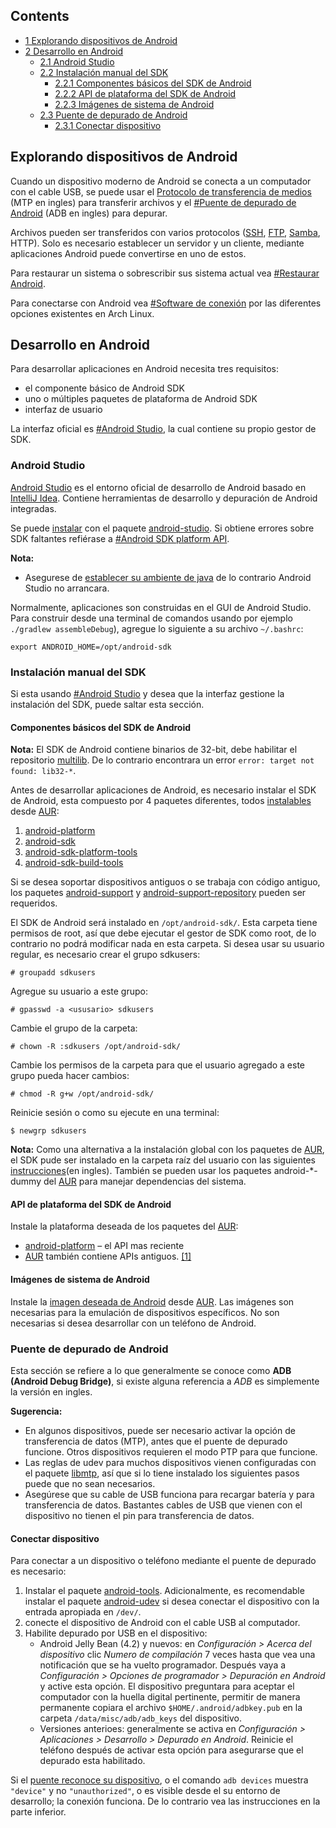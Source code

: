 ## Contents

*   [1 Explorando dispositivos de Android](#Explorando_dispositivos_de_Android)
*   [2 Desarrollo en Android](#Desarrollo_en_Android)
    *   [2.1 Android Studio](#Android_Studio)
    *   [2.2 Instalación manual del SDK](#Instalaci.C3.B3n_manual_del_SDK)
        *   [2.2.1 Componentes básicos del SDK de Android](#Componentes_b.C3.A1sicos_del_SDK_de_Android)
        *   [2.2.2 API de plataforma del SDK de Android](#API_de_plataforma_del_SDK_de_Android)
        *   [2.2.3 Imágenes de sistema de Android](#Im.C3.A1genes_de_sistema_de_Android)
    *   [2.3 Puente de depurado de Android](#Puente_de_depurado_de_Android)
        *   [2.3.1 Conectar dispositivo](#Conectar_dispositivo)

## Explorando dispositivos de Android

Cuando un dispositivo moderno de Android se conecta a un computador con el cable USB, se puede usar el [Protocolo de transferencia de medios](/index.php/Media_Transfer_Protocol "Media Transfer Protocol") (MTP en ingles) para transferir archivos y el [#Puente de depurado de Android](#Puente_de_depurado_de_Android) (ADB en ingles) para depurar.

Archivos pueden ser transferidos con varios protocolos ([SSH](/index.php/Secure_Shell_(Espa%C3%B1ol) "Secure Shell (Español)"), [FTP](/index.php/Category:File_Transfer_Protocol_(Espa%C3%B1ol) "Category:File Transfer Protocol (Español)"), [Samba](/index.php/Samba_(Espa%C3%B1ol) "Samba (Español)"), HTTP). Solo es necesario establecer un servidor y un cliente, mediante aplicaciones Android puede convertirse en uno de estos.

Para restaurar un sistema o sobrescribir sus sistema actual vea [#Restaurar Android](#Restaurar_Android).

Para conectarse con Android vea [#Software de conexión](#Software_de_conexi.C3.B3n) por las diferentes opciones existentes en Arch Linux.

## Desarrollo en Android

Para desarrollar aplicaciones en Android necesita tres requisitos:

*   el componente básico de Android SDK
*   uno o múltiples paquetes de plataforma de Android SDK
*   interfaz de usuario

La interfaz oficial es [#Android Studio](#Android_Studio), la cual contiene su propio gestor de SDK.

### Android Studio

[Android Studio](https://developer.android.com/studio/index.html) es el entorno oficial de desarrollo de Android basado en [IntelliJ Idea](https://www.jetbrains.com/idea/). Contiene herramientas de desarrollo y depuración de Android integradas.

Se puede [instalar](/index.php/Help:Reading_(Espa%C3%B1ol)#Instalaci.C3.B3n_de_paquetes "Help:Reading (Español)") con el paquete [android-studio](https://aur.archlinux.org/packages/android-studio/). Si obtiene errores sobre SDK faltantes refiérase a [#Android SDK platform API](#Android_SDK_platform_API).

**Nota:**

*   Asegurese de [establecer su ambiente de java](/index.php/Java_(Espa%C3%B1ol)#Cambiar_el_ambiente_de_Java "Java (Español)") de lo contrario Android Studio no arrancara.

Normalmente, aplicaciones son construidas en el GUI de Android Studio. Para construir desde una terminal de comandos usando por ejemplo `./gradlew assembleDebug`), agregue lo siguiente a su archivo `~/.bashrc`:

```
export ANDROID_HOME=/opt/android-sdk

```

### Instalación manual del SDK

Si esta usando [#Android Studio](#Android_Studio) y desea que la interfaz gestione la instalación del SDK, puede saltar esta sección.

#### Componentes básicos del SDK de Android

**Nota:** El SDK de Android contiene binarios de 32-bit, debe habilitar el repositorio [multilib](/index.php/Multilib_(Espa%C3%B1ol) "Multilib (Español)"). De lo contrario encontrara un error `error: target not found: lib32-*`.

Antes de desarrollar aplicaciones de Android, es necesario instalar el SDK de Android, esta compuesto por 4 paquetes diferentes, todos [instalables](/index.php/Help:Reading_(Espa%C3%B1ol)#Instalaci.C3.B3n_de_paquetes "Help:Reading (Español)") desde [AUR](/index.php/Arch_User_Repository_(Espa%C3%B1ol) "Arch User Repository (Español)"):

1.  [android-platform](https://aur.archlinux.org/packages/android-platform/)
2.  [android-sdk](https://aur.archlinux.org/packages/android-sdk/)
3.  [android-sdk-platform-tools](https://aur.archlinux.org/packages/android-sdk-platform-tools/)
4.  [android-sdk-build-tools](https://aur.archlinux.org/packages/android-sdk-build-tools/)

Si se desea soportar dispositivos antiguos o se trabaja con código antiguo, los paquetes [android-support](https://aur.archlinux.org/packages/android-support/) y [android-support-repository](https://aur.archlinux.org/packages/android-support-repository/) pueden ser requeridos.

El SDK de Android será instalado en `/opt/android-sdk/`. Esta carpeta tiene permisos de root, así que debe ejecutar el gestor de SDK como root, de lo contrario no podrá modificar nada en esta carpeta. Si desea usar su usuario regular, es necesario crear el grupo sdkusers:

```
# groupadd sdkusers

```

Agregue su usuario a este grupo:

```
# gpasswd -a <ususario> sdkusers

```

Cambie el grupo de la carpeta:

```
# chown -R :sdkusers /opt/android-sdk/

```

Cambie los permisos de la carpeta para que el usuario agregado a este grupo pueda hacer cambios:

```
# chmod -R g+w /opt/android-sdk/

```

Reinicie sesión o como su <usuario> ejecute en una terminal:

```
$ newgrp sdkusers

```

**Nota:** Como una alternativa a la instalación global con los paquetes de [AUR](/index.php/Arch_User_Repository_(Espa%C3%B1ol) "Arch User Repository (Español)"), el SDK pude ser instalado en la carpeta raíz del usuario con las siguientes [instrucciones](https://developer.android.com/sdk/index.html)(en ingles). También se pueden usar los paquetes android-*-dummy del [AUR](/index.php/Arch_User_Repository_(Espa%C3%B1ol) "Arch User Repository (Español)") para manejar dependencias del sistema.

#### API de plataforma del SDK de Android

Instale la plataforma deseada de los paquetes del [AUR](/index.php/Arch_User_Repository_(Espa%C3%B1ol) "Arch User Repository (Español)"):

*   [android-platform](https://aur.archlinux.org/packages/android-platform/) – el API mas reciente
*   [AUR](/index.php/Arch_User_Repository_(Espa%C3%B1ol) "Arch User Repository (Español)") también contiene APIs antiguos. [[1]](https://aur.archlinux.org/packages/?K=android-platform-)

#### Imágenes de sistema de Android

Instale la [imagen deseada de Android](https://aur.archlinux.org/packages/?K=android-+system+image) desde [AUR](/index.php/Arch_User_Repository_(Espa%C3%B1ol) "Arch User Repository (Español)"). Las imágenes son necesarias para la emulación de dispositivos específicos. No son necesarias si desea desarrollar con un teléfono de Android.

### Puente de depurado de Android

Esta sección se refiere a lo que generalmente se conoce como **ADB (Android Debug Bridge)**, si existe alguna referencia a *ADB* es simplemente la versión en ingles.

**Sugerencia:**

*   En algunos dispositivos, puede ser necesario activar la opción de transferencia de datos (MTP), antes que el puente de depurado funcione. Otros dispositivos requieren el modo PTP para que funcione.
*   Las reglas de udev para muchos dispositivos vienen configuradas con el paquete [libmtp](https://www.archlinux.org/packages/?name=libmtp), así que si lo tiene instalado los siguientes pasos puede que no sean necesarios.
*   Asegúrese que su cable de USB funciona para recargar batería y para transferencia de datos. Bastantes cables de USB que vienen con el dispositivo no tienen el pin para transferencia de datos.

#### Conectar dispositivo

Para conectar a un dispositivo o teléfono mediante el puente de depurado es necesario:

1.  Instalar el paquete [android-tools](https://www.archlinux.org/packages/?name=android-tools). Adicionalmente, es recomendable instalar el paquete [android-udev](https://www.archlinux.org/packages/?name=android-udev) si desea conectar el dispositivo con la entrada apropiada en `/dev/`.
2.  conecte el dispositivo de Android con el cable USB al computador.
3.  Habilite depurado por USB en el dispositivo:
    *   Android Jelly Bean (4.2) y nuevos: en *Configuración > Acerca del dispositivo* clic *Numero de compilación* 7 veces hasta que vea una notificación que se ha vuelto programador. Después vaya a *Configuración > Opciones de programador > Depuración en Android* y active esta opción. El dispositivo preguntara para aceptar el computador con la huella digital pertinente, permitir de manera permanente copiara el archivo `$HOME/.android/adbkey.pub` en la carpeta `/data/misc/adb/adb_keys` del dispositivo.
    *   Versiones anterioes: generalmente se activa en *Configuración > Aplicaciones > Desarrollo > Depurado en Android*. Reinicie el teléfono después de activar esta opción para asegurarse que el depurado esta habilitado.

Si el [puente reconoce su dispositivo](#Detectar_dispositivo), o el comando `adb devices` muestra `"device"` y no `"unauthorized"`, o es visible desde el su entorno de desarrollo; la conexión funciona. De lo contrario vea las instrucciones en la parte inferior.